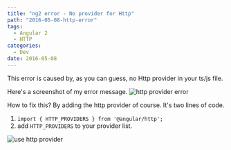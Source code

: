 ```yaml
---
title: "ng2 error - No provider for Http"
path: "2016-05-08-http-error"
tags:
  - Angular 2
  - HTTP
categories:
  - Dev
date: 2016-05-08
---
```


This error is caused by, as you can guess, no Http provider in your ts/js file.

<!--more-->

Here's a screenshot of my error message.
![http provider error](../images/http-error.png)

How to fix this? By adding the http provider of course. It's two lines of code.

1. `import { HTTP_PROVIDERS } from '@angular/http';`
2. add `HTTP_PROVIDERS` to your provider list.

![use http provider](../images/fix-http.png)
